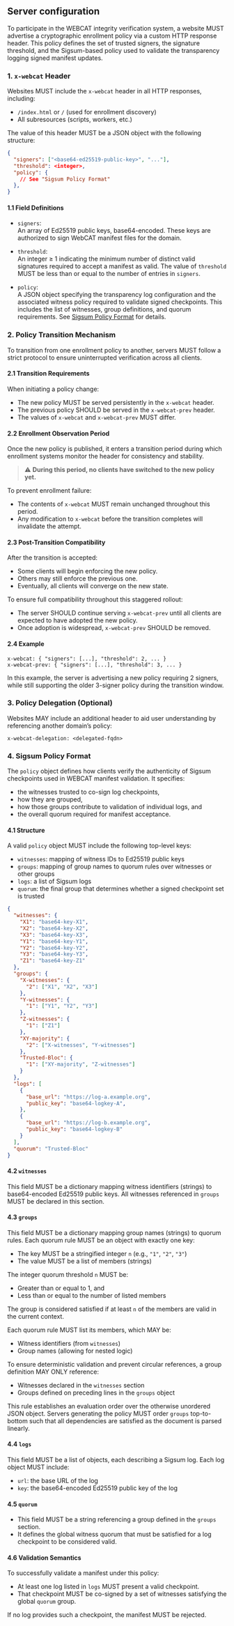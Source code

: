 ## Server configuration
To participate in the WEBCAT integrity verification system, a website MUST advertise a cryptographic enrollment policy via a custom HTTP response header. This policy defines the set of trusted signers, the signature threshold, and the Sigsum-based policy used to validate the transparency logging signed manifest updates.

### 1. `x-webcat` Header

Websites MUST include the `x-webcat` header in all HTTP responses, including:

- `/index.html` or `/` (used for enrollment discovery)
- All subresources (scripts, workers, etc.)

The value of this header MUST be a JSON object with the following structure:

```json
{
  "signers": ["<base64-ed25519-public-key>", "..."],
  "threshold": <integer>,
  "policy": {
    // See "Sigsum Policy Format"
  },
}
```

#### 1.1 Field Definitions

- `signers`:  
  An array of Ed25519 public keys, base64-encoded. These keys are authorized to sign WebCAT manifest files for the domain.

- `threshold`:  
  An integer ≥ 1 indicating the minimum number of distinct valid signatures required to accept a manifest as valid. The value of `threshold` MUST be less than or equal to the number of entries in `signers`.

- `policy`:  
  A JSON object specifying the transparency log configuration and the associated witness policy required to validate signed checkpoints. This includes the list of witnesses, group definitions, and quorum requirements. See [Sigsum Policy Format](#sigsum-policy-format) for details.

### 2. Policy Transition Mechanism

To transition from one enrollment policy to another, servers MUST follow a strict protocol to ensure uninterrupted verification across all clients.

#### 2.1 Transition Requirements

When initiating a policy change:

- The new policy MUST be served persistently in the `x-webcat` header.
- The previous policy SHOULD be served in the `x-webcat-prev` header.
- The values of `x-webcat` and `x-webcat-prev` MUST differ.

#### 2.2 Enrollment Observation Period

Once the new policy is published, it enters a transition period during which enrollment systems monitor the header for consistency and stability.

> ⚠️ **During this period, no clients have switched to the new policy yet.**

To prevent enrollment failure:
- The contents of `x-webcat` MUST remain unchanged throughout this period.
- Any modification to `x-webcat` before the transition completes will invalidate the attempt.

#### 2.3 Post-Transition Compatibility

After the transition is accepted:
- Some clients will begin enforcing the new policy.
- Others may still enforce the previous one.
- Eventually, all clients will converge on the new state.

To ensure full compatibility throughout this staggered rollout:
- The server SHOULD continue serving `x-webcat-prev` until all clients are expected to have adopted the new policy.
- Once adoption is widespread, `x-webcat-prev` SHOULD be removed.

#### 2.4 Example

```http
x-webcat: { "signers": [...], "threshold": 2, ... }
x-webcat-prev: { "signers": [...], "threshold": 3, ... }
```

In this example, the server is advertising a new policy requiring 2 signers, while still supporting the older 3-signer policy during the transition window.

### 3. Policy Delegation (Optional)

Websites MAY include an additional header to aid user understanding by referencing another domain’s policy:

```
x-webcat-delegation: <delegated-fqdn>
```

### 4. Sigsum Policy Format

The `policy` object defines how clients verify the authenticity of Sigsum checkpoints used in WEBCAT manifest validation. It specifies:

- the witnesses trusted to co-sign log checkpoints,
- how they are grouped,
- how those groups contribute to validation of individual logs, and
- the overall quorum required for manifest acceptance.

#### 4.1 Structure

A valid `policy` object MUST include the following top-level keys:

- `witnesses`: mapping of witness IDs to Ed25519 public keys
- `groups`: mapping of group names to quorum rules over witnesses or other groups
- `logs`: a list of Sigsum logs
- `quorum`: the final group that determines whether a signed checkpoint set is trusted

```json
{
  "witnesses": {
    "X1": "base64-key-X1",
    "X2": "base64-key-X2",
    "X3": "base64-key-X3",
    "Y1": "base64-key-Y1",
    "Y2": "base64-key-Y2",
    "Y3": "base64-key-Y3",
    "Z1": "base64-key-Z1"
  },
  "groups": {
    "X-witnesses": {
      "2": ["X1", "X2", "X3"]
    },
    "Y-witnesses": {
      "1": ["Y1", "Y2", "Y3"]
    },
    "Z-witnesses": {
      "1": ["Z1"]
    },
    "XY-majority": {
      "2": ["X-witnesses", "Y-witnesses"]
    },
    "Trusted-Bloc": {
      "1": ["XY-majority", "Z-witnesses"]
    }
  },
  "logs": [
    {
      "base_url": "https://log-a.example.org",
      "public_key": "base64-logkey-A",
    },
    {
      "base_url": "https://log-b.example.org",
      "public_key": "base64-logkey-B"
    }
  ],
  "quorum": "Trusted-Bloc"
}
```

#### 4.2 `witnesses`
This field MUST be a dictionary mapping witness identifiers (strings) to base64-encoded Ed25519 public keys.
All witnesses referenced in `groups` MUST be declared in this section.

#### 4.3 `groups`

This field MUST be a dictionary mapping group names (strings) to quorum rules.
Each quorum rule MUST be an object with exactly one key:
  - The key MUST be a stringified integer `n` (e.g., `"1"`, `"2"`, `"3"`)
  - The value MUST be a list of members (strings)

The integer quorum threshold `n` MUST be:
  - Greater than or equal to 1, and
  - Less than or equal to the number of listed members

The group is considered satisfied if at least `n` of the members are valid in the current context.

Each quorum rule MUST list its members, which MAY be:
  - Witness identifiers (from `witnesses`)
  - Group names (allowing for nested logic)

To ensure deterministic validation and prevent circular references, a group definition MAY ONLY reference:
  - Witnesses declared in the `witnesses` section
  - Groups defined on preceding lines in the `groups` object

This rule establishes an evaluation order over the otherwise unordered JSON object. Servers generating the policy MUST order `groups` top-to-bottom such that all dependencies are satisfied as the document is parsed linearly.

#### 4.4 `logs`

This field MUST be a list of objects, each describing a Sigsum log.
Each log object MUST include:
  - `url`: the base URL of the log
  - `key`: the base64-encoded Ed25519 public key of the log

#### 4.5 `quorum`

- This field MUST be a string referencing a group defined in the `groups` section.
- It defines the global witness quorum that must be satisfied for a log checkpoint to be considered valid.

#### 4.6 Validation Semantics

To successfully validate a manifest under this policy:

- At least one log listed in `logs` MUST present a valid checkpoint.
- That checkpoint MUST be co-signed by a set of witnesses satisfying the global `quorum` group.

If no log provides such a checkpoint, the manifest MUST be rejected.
